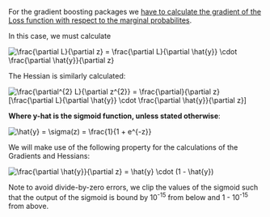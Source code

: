 For the gradient boosting packages we [have to calculate the gradient of the Loss function with respect to the marginal probabilites](https://github.com/Microsoft/LightGBM/blob/master/examples/python-guide/advanced_example.py).

In this case, we must calculate

<img src="https://latex.codecogs.com/svg.latex?\frac{\partial&space;L}{\partial&space;z}&space;=&space;\frac{\partial&space;L}{\partial&space;\hat{y}}&space;\cdot&space;\frac{\partial&space;\hat{y}}{\partial&space;z}" title="\frac{\partial L}{\partial z} = \frac{\partial L}{\partial \hat{y}} \cdot \frac{\partial \hat{y}}{\partial z}" />



The Hessian is similarly calculated:

<img src="https://latex.codecogs.com/svg.latex?\frac{\partial^{2}&space;L}{\partial&space;z^{2}}&space;=&space;\frac{\partial}{\partial&space;z}[\frac{\partial&space;L}{\partial&space;\hat{y}}&space;\cdot&space;\frac{\partial&space;\hat{y}}{\partial&space;z}]" title="\frac{\partial^{2} L}{\partial z^{2}} = \frac{\partial}{\partial z}[\frac{\partial L}{\partial \hat{y}} \cdot \frac{\partial \hat{y}}{\partial z}]" />


**Where y-hat is the sigmoid function, unless stated otherwise**:

<img src="https://latex.codecogs.com/svg.latex?\hat{y}&space;=&space;\sigma(z)&space;=&space;\frac{1}{1&space;&plus;&space;e^{-z}}" title="\hat{y} = \sigma(z) = \frac{1}{1 + e^{-z}}" />

We will make use of the following property for the calculations of the Gradients and Hessians:

<img src="https://latex.codecogs.com/svg.latex?\frac{\partial&space;\hat{y}}{\partial&space;z}&space;=&space;\hat{y}&space;\cdot&space;(1&space;-&space;\hat{y})" title="\frac{\partial \hat{y}}{\partial z} = \hat{y} \cdot (1 - \hat{y})" />

Note to avoid divide-by-zero errors, we clip the values of the sigmoid such that the output of the sigmoid is bound by 10<sup>-15</sup> from below and 1 - 10<sup>-15</sup> from above.
